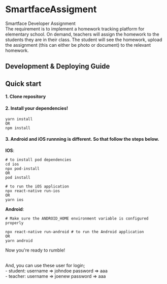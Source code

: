 # SmartfaceAssigment
Smartface Developer Assignment  
The requirement is to implement a homework tracking platform for elementary school. On demand, teachers will assign the homework to the students they are in their class. The student will see the homework, upload the assignment (this can either be photo or document) to the relevant homework. 

## Development & Deploying Guide

## Quick start

#### 1. Clone repository

#### 2. Install your dependencies!

```command
yarn install 
OR
npm install   
```

#### 3. Android and iOS runnning is different. So that follow the steps below.

<b>IOS</b>:

```command
# to install pod dependencies
cd ios
npx pod-install 
OR
pod install

# to run the iOS application
npx react-native run-ios     
OR
yarn ios
```

<b>Android</b>:

```command
# Make sure the ANDROID_HOME environment variable is configured properly

npx react-native run-android # to run the Android application
OR
yarn android
```

Now you're ready to rumble!

<br/>
<div>And, you can use these user for login;</div>
<div> - student: username => johndoe password => aaa</div>
<div> - teacher: username => joenew password => aaa</div>

